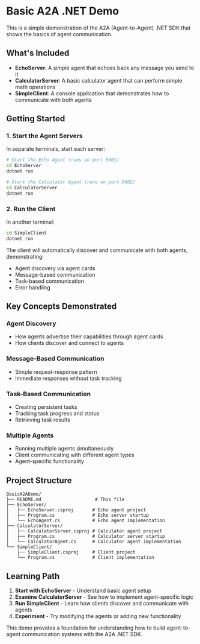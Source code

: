 # Basic A2A .NET Demo

This is a simple demonstration of the A2A (Agent-to-Agent) .NET SDK that shows the basics of agent communication.

## What's Included

- **EchoServer**: A simple agent that echoes back any message you send to it
- **CalculatorServer**: A basic calculator agent that can perform simple math operations
- **SimpleClient**: A console application that demonstrates how to communicate with both agents

## Getting Started

### 1. Start the Agent Servers

In separate terminals, start each server:

```bash
# Start the Echo Agent (runs on port 5001)
cd EchoServer
dotnet run

# Start the Calculator Agent (runs on port 5002)
cd CalculatorServer
dotnet run
```

### 2. Run the Client

In another terminal:

```bash
cd SimpleClient
dotnet run
```

The client will automatically discover and communicate with both agents, demonstrating:
- Agent discovery via agent cards
- Message-based communication
- Task-based communication
- Error handling

## Key Concepts Demonstrated

### Agent Discovery
- How agents advertise their capabilities through agent cards
- How clients discover and connect to agents

### Message-Based Communication
- Simple request-response pattern
- Immediate responses without task tracking

### Task-Based Communication
- Creating persistent tasks
- Tracking task progress and status
- Retrieving task results

### Multiple Agents
- Running multiple agents simultaneously
- Client communicating with different agent types
- Agent-specific functionality

## Project Structure

```
BasicA2ADemo/
├── README.md                    # This file
├── EchoServer/
│   ├── EchoServer.csproj       # Echo agent project
│   ├── Program.cs              # Echo server startup
│   └── EchoAgent.cs            # Echo agent implementation
├── CalculatorServer/
│   ├── CalculatorServer.csproj # Calculator agent project
│   ├── Program.cs              # Calculator server startup
│   └── CalculatorAgent.cs      # Calculator agent implementation
└── SimpleClient/
    ├── SimpleClient.csproj     # Client project
    └── Program.cs              # Client implementation
```

## Learning Path

1. **Start with EchoServer** - Understand basic agent setup
2. **Examine CalculatorServer** - See how to implement agent-specific logic
3. **Run SimpleClient** - Learn how clients discover and communicate with agents
4. **Experiment** - Try modifying the agents or adding new functionality

This demo provides a foundation for understanding how to build agent-to-agent communication systems with the A2A .NET SDK.
